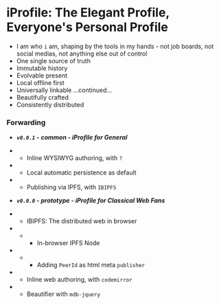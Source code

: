 # iProfile: The Elegant Profile, Everyone's Personal Profile

- I am who `i` am, shaping by the tools in my hands - not job boards, not social medias, not anything else out of control
- One single source of truth
- Immutable history
- Evolvable present
- Local offline first
- Universally linkable
...continued...
- Beautifully crafted
- Consistently distributed

### Forwarding

- **_`v0.0.1` - common - iProfile for General_**
- * Inline WYSIWYG authoring, with `?`
- * Local automatic persistence as default
- * Publishing via IPFS, with `IBIPFS`

- **_`v0.0.0` - prototype - iProfile for Classical Web Fans_**
- * IBIPFS: The distributed web in browser
- * * In-browser IPFS Node
- * * Adding `PeerId` as html meta `publisher`
- * Inline web authoring, with `codemirror`
- * Beautifier with `mdb-jquery`